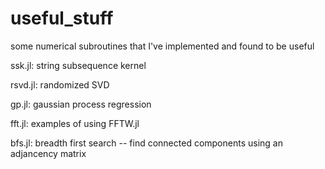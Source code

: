 # useful_stuff

some numerical subroutines that I've implemented and found to be useful

ssk.jl: string subsequence kernel 

rsvd.jl: randomized SVD

gp.jl: gaussian process regression

fft.jl: examples of using FFTW.jl

bfs.jl: breadth first search -- find connected components using an adjancency matrix